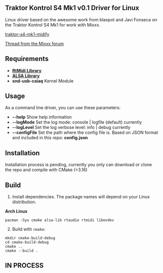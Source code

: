 ## Traktor Kontrol S4 Mk1 v0.1 Driver for Linux

Linux driver based on the awesome work from blaxpot and Javi Fonseca on the Traktor Kontrol S4 Mk1 for work with Mixxx.

[traktor-s4-mk1-midify](https://github.com/blaxpot/traktor-s4-mk1-midify)

[Thread from the Mixxx forum](https://mixxx.discourse.group/t/native-instruments-kontrol-s4-v0-1/11942)

## Requirements
- **[RtMidi Library](https://www.music.mcgill.ca/~gary/rtmidi/)**
- **[ALSA Library](https://www.alsa-project.org/wiki/Main_Page)**
- **snd-usb-caiaq** Kernel Module

## Usage
 
As a command line driver, you can use these parameters:
- **--help** Show help information
- **--logMode** Set the log mode: console | logfile (default) currently
- **--logLevel** Set the log verbose level: info | debug currently
- **--configFile** Set the path where the config file is. Based on JSON format and included in this repo: **config.json**

## Installation
Installation process is pending, currently you only can download or clone the repo and compile with CMake (>3.16)

## Build
1. Install dependencies. The package names will depend on your Linux distribution.

**Arch Linux**
```
pacman -Syu cmake alsa-lib rtaudio rtmidi libevdev
```

2. Build with `cmake`:
```
mkdir cmake-build-debug
cd cmake-build-debug
cmake ..
cmake --build .
```

## IN PROCESS
